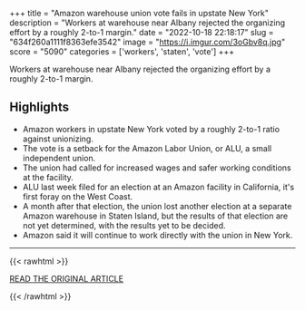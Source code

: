 +++
title = "Amazon warehouse union vote fails in upstate New York"
description = "Workers at warehouse near Albany rejected the organizing effort by a roughly 2-to-1 margin."
date = "2022-10-18 22:18:17"
slug = "634f260a1111f8363efe3542"
image = "https://i.imgur.com/3oGbv8q.jpg"
score = "5090"
categories = ['workers', 'staten', 'vote']
+++

Workers at warehouse near Albany rejected the organizing effort by a roughly 2-to-1 margin.

## Highlights

- Amazon workers in upstate New York voted by a roughly 2-to-1 ratio against unionizing.
- The vote is a setback for the Amazon Labor Union, or ALU, a small independent union.
- The union had called for increased wages and safer working conditions at the facility.
- ALU last week filed for an election at an Amazon facility in California, it's first foray on the West Coast.
- A month after that election, the union lost another election at a separate Amazon warehouse in Staten Island, but the results of that election are not yet determined, with the results yet to be decided.
- Amazon said it will continue to work directly with the union in New York.

---

{{< rawhtml >}}
  <p class="article-category">
    <a target="_blank" href="https://www.cbsnews.com/news/amazon-union-workers-vote-against-union-upstate-new-york/">READ THE ORIGINAL ARTICLE</a>
  </p>
{{< /rawhtml >}}
